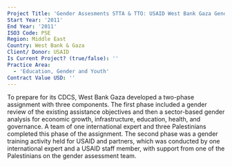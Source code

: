 ```yaml
---
Project Title: 'Gender Assesments STTA & TTO: USAID West Bank Gaza Gender Assessment (TDY 111)'
Start Year: '2011'
End Year: '2011'
ISO3 Code: PSE
Region: Middle East
Country: West Bank & Gaza
Client/ Donor: USAID
Is Current Project? (true/false): ''
Practice Area:
  - 'Education, Gender and Youth'
Contract Value USD: ''
---
```

To prepare for its CDCS, West Bank Gaza developed a two-phase assignment with three components. The first phase included a gender review of the existing assistance objectives and then a sector-based gender analysis for economic growth, infrastructure, education, health, and governance. A team of one international expert and three Palestinians completed this phase of the assignment. The second phase was a gender training activity held for USAID and partners, which was conducted by one international expert and a USAID staff member, with support from one of the Palestinians on the gender assessment team.